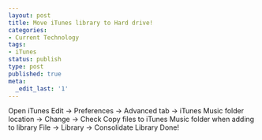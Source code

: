 ```yaml
---
layout: post
title: Move iTunes library to Hard drive!
categories:
- Current Technology
tags:
- iTunes
status: publish
type: post
published: true
meta:
  _edit_last: '1'
---
```

Open iTunes Edit -> Preferences -> Advanced tab -> iTunes Music folder location -> Change -> Check Copy files to iTunes Music folder when adding to library File -> Library -> Consolidate Library Done!
